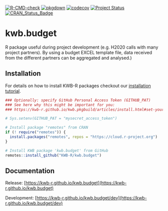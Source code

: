 [![R-CMD-check](https://github.com/KWB-R/kwb.budget/workflows/R-CMD-check/badge.svg)](https://github.com/KWB-R/kwb.budget/actions?query=workflow%3AR-CMD-check)
[![pkgdown](https://github.com/KWB-R/kwb.budget/workflows/pkgdown/badge.svg)](https://github.com/KWB-R/kwb.budget/actions?query=workflow%3Apkgdown)
[![codecov](https://codecov.io/github/KWB-R/kwb.budget/branch/master/graphs/badge.svg)](https://codecov.io/github/KWB-R/kwb.budget)
[![Project Status](https://img.shields.io/badge/lifecycle-experimental-orange.svg)](https://www.tidyverse.org/lifecycle/#experimental)
[![CRAN_Status_Badge](https://www.r-pkg.org/badges/version/kwb.budget)]()

# kwb.budget

R package useful during project development (e.g.
H2020 calls with many project partners). By using a budget EXCEL
template file, data received from the different partners can be
aggregated and analysed.)

## Installation

For details on how to install KWB-R packages checkout our [installation tutorial](https://kwb-r.github.io/kwb.pkgbuild/articles/install.html).

```r
### Optionally: specify GitHub Personal Access Token (GITHUB_PAT)
### See here why this might be important for you:
### https://kwb-r.github.io/kwb.pkgbuild/articles/install.html#set-your-github_pat

# Sys.setenv(GITHUB_PAT = "mysecret_access_token")

# Install package "remotes" from CRAN
if (! require("remotes")) {
  install.packages("remotes", repos = "https://cloud.r-project.org")
}

# Install KWB package 'kwb.budget' from GitHub
remotes::install_github("KWB-R/kwb.budget")
```

## Documentation

Release: [https://kwb-r.github.io/kwb.budget](https://kwb-r.github.io/kwb.budget)

Development: [https://kwb-r.github.io/kwb.budget/dev](https://kwb-r.github.io/kwb.budget/dev)
